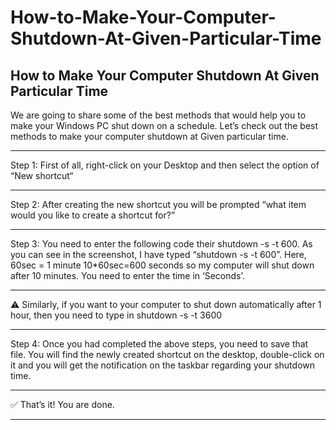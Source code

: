 # How-to-Make-Your-Computer-Shutdown-At-Given-Particular-Time
How to Make Your Computer Shutdown At Given Particular Time
------------------

We are going to share some of the best methods that would help you to make your Windows PC shut down on a schedule. Let’s check out the best methods to make your computer shutdown at Given particular time.

----------------------

Step 1: First of all, right-click on your Desktop and then select the option of “New shortcut“

------

Step 2: After creating the new shortcut you will be prompted “what item would you like to create a shortcut for?”

------

Step 3: You need to enter the following code their shutdown -s -t 600. As you can see in the screenshot, I have typed “shutdown -s -t 600”. Here, 60sec = 1 minute 10*60sec=600 seconds so my computer will shut down after 10 minutes. You need to enter the time in ‘Seconds’.

------

⚠️ Similarly, if you want to your computer to shut down automatically after 1 hour, then you need to type in shutdown -s -t 3600

---------

Step 4: Once you had completed the above steps, you need to save that file. You will find the newly created shortcut on the desktop, double-click on it and you will get the notification on the taskbar regarding your shutdown time.

------

✅ That’s it! You are done.

-----
